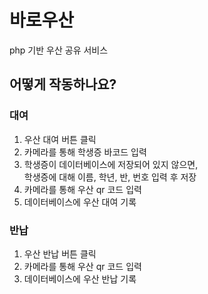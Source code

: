 # 바로우산

 php 기반 우산 공유 서비스

## 어떻게 작동하나요?

### 대여

 1. 우산 대여 버튼 클릭
 2. 카메라를 통해 학생증 바코드 입력
 3. 학생증이 데이터베이스에 저장되어 있지 않으면,<br>
    학생증에 대해 이름, 학년, 반, 번호 입력 후 저장
 4. 카메라를 통해 우산 qr 코드 입력
 5. 데이터베이스에 우산 대여 기록

### 반납

 1. 우산 반납 버튼 클릭
 2. 카메라를 통해 우산 qr 코드 입력
 3. 데이터베이스에 우산 반납 기록

